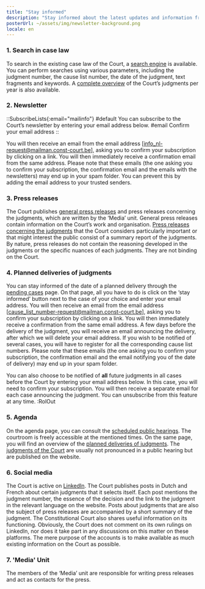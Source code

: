 ```yaml
---
title: "Stay informed"
description: "Stay informed about the latest updates and information from the Court."
posterUrl: ~/assets/img/newsletter-background.png
locale: en
---
```


### 1\. Search in case law
 To search in the existing case law of the Court, a [search engine](/en/search/judgment) is available. You can perform searches using various parameters, including the judgment number, the cause list number, the date of the judgment, text fragments and keywords. A [complete overview](/en/judgments) of the Court’s judgments per year is also available.

### 2\. Newsletter
::SubscribeLists{:email="mailinfo"}
#default
You can subscribe to the Court’s newsletter by entering your email address below.
#email
Confirm your email address
::

You will then receive an email from the email address [info_nl-request@mailman.const-court.be], asking you to confirm your subscription by clicking on a link. You will then immediately receive a confirmation email from the same address. Please note that these emails (the one asking you to confirm your subscription, the confirmation email and the emails with the newsletters) may end up in your spam folder.  You can prevent this by adding the email address to your trusted senders.

### 3\. Press releases
The Court publishes [general press releases](/en/media/general-press-releases) and press releases concerning the judgments, which are written by the ‘Media’ unit. General press releases contain information on the Court’s work and organisation. [Press releases concerning the judgments](/en/media/press-releases-concerning-the-judgments?with-archive=true) that the Court considers particularly important or that might interest the public consist of a summary report of the judgments. By nature, press releases do not contain the reasoning developed in the judgments or the specific nuances of each judgments. They are not binding on the Court.

### 4\. Planned deliveries of judgments
You can stay informed of the date of a planned delivery through the [pending cases](/en/judgments/pending-cases) page. On that page, all you have to do is click on the ‘stay informed’ button next to the case of your choice and enter your email address. You will then receive an email from the email address [cause_list_number-request@mailman.const-court.be], asking you to confirm your subscription by clicking on a link. You will then immediately receive a confirmation from the same email address. A few days before the delivery of the judgment, you will receive an email announcing the delivery, after which we will delete your email address. If you wish to be notified of several cases, you will have to register for all the corresponding cause list numbers. Please note that these emails (the one asking you to confirm your subscription, the confirmation email and the email notifying you of the date of delivery) may end up in your spam folder. 

You can also choose to be notified of **all** future judgments in all cases before the Court by entering your email address below. In this case, you will need to confirm your subscription. You will then receive a separate email for each case announcing the judgment. You can unsubscribe from this feature at any time.
:RolOut

### 5\. Agenda
On the agenda page, you can consult the [scheduled public hearings](/en/agenda#Public%20hearing). The courtroom is freely accessible at the mentioned times. On the same page, you will find an overview of the [planned deliveries of judgments](/en/agenda#Jurisprudence). The [judgments of the Court](/en/judgments) are usually not pronounced in a public hearing but are published on the website. 

### 6\. Social media
The Court is active on <a href="https://be.linkedin.com/company/constitutional-court-of-belgium" aria-label="Click to go to the Constitutional Court's LinkedIn page" target="blank">LinkedIn</a>. The Court publishes posts in Dutch and French about certain judgments that it selects itself. Each post mentions the judgment number, the essence of the decision and the link to the judgment in the relevant language on the website. Posts about judgments that are also the subject of press releases are accompanied by a short summary of the judgment. The Constitutional Court also shares useful information on its functioning. Obviously, the Court does not comment on its own rulings on LinkedIn, nor does it take part in any discussions on this matter on these platforms. The mere purpose of the accounts is to make available as much existing information on the Court as possible.
 
### 7\. 'Media' Unit
The members of the ‘Media’ unit are responsible for writing press releases and act as contacts for the press.
